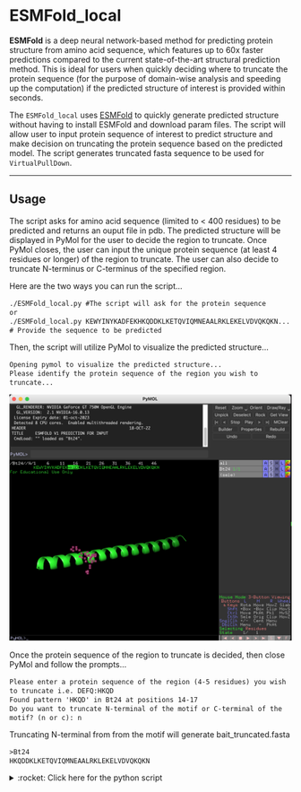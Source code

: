 # ESMFold_local
<!-- What is this for? -->
**ESMFold** is a deep neural network-based method for predicting protein structure from amino acid sequence, which features up to 60x faster predictions compared to the current state-of-the-art structural prediction method. This is ideal for users when quickly deciding where to truncate the protein sequence (for the purpose of domain-wise analysis and speeding up the computation) if the predicted structure of interest is provided within seconds.

The `ESMFold_local` uses [ESMFold](https://colab.research.google.com/github/sokrypton/ColabFold/blob/main/ESMFold.ipynb) to quickly generate predicted structure without having to install ESMFold and download param files. The script will allow user to input protein sequence of interest to predict structure and make decision on truncating the protein sequence based on the predicted model. The script generates truncated fasta sequence to be used for `VirtualPullDown`. 

-----------------------------
## Usage
The script asks for amino acid sequence (limited to < 400 residues) to be predicted and returns an ouput file in pdb. The predicted structure will be displayed in PyMol for the user to decide the region to truncate. Once PyMol closes, the user can input the unique protein sequence (at least 4 residues or longer) of the region to truncate. The user can also decide to truncate N-terminus or C-terminus of the specified region.

Here are the two ways you can run the script...
```
./ESMFold_local.py #The script will ask for the protein sequence 
or
./ESMFold_local.py KEWYINYKADFEKHKQDDKLKETQVIQMNEAALRKLEKELVDVQKQKN... # Provide the sequence to be predicted
```
Then, the script will utilize PyMol to visualize the predicted structure...
```
Opening pymol to visualize the predicted structure...
Please identify the protein sequence of the region you wish to truncate...
```
![example](./example/pymol_example.png)

Once the protein sequence of the region to truncate is decided, then close PyMol and follow the prompts...
```
Please enter a protein sequence of the region (4-5 residues) you wish to truncate i.e. DEFQ:HKQD
Found pattern 'HKQD' in Bt24 at positions 14-17
Do you want to truncate N-terminal of the motif or C-terminal of the motif? (n or c): n
```
Truncating N-terminal from from the motif will generate bait_truncated.fasta 
```
>Bt24
HKQDDKLKETQVIQMNEAALRKLEKELVDVQKQKN
```
<details>
   <summary> :rocket: Click here for the python script </summary>
   
   ```Python
   #!/usr/bin/env python3
   # -*- coding: utf-8 -*-
   import os
   import sys
   import requests
   import subprocess
   from run import pdb_to_fasta
   from Bio import SeqIO
   import re
   import argparse

   #######################################
   path        ='./'
   bait_name   ='Bt24'
   #######################################
   pdb_file    =f"{bait_name}.pdb"
   output_name =bait_name

   parser = argparse.ArgumentParser(description='Predict protein structure based on the amino acid sequence provided using ESMFold')
   parser.add_argument('bait_name_given', metavar='bait_name_given', type=str, nargs='?', default=None, help='Name of fasta')
   parser.add_argument('sequence_given', metavar='sequence_given', type=str, nargs='?', default=None, help='Protein Sequence')
   args = parser.parse_args()

   url = "https://api.esmatlas.com/foldSequence/v1/pdb/"

   if args.bait_name_given and args.sequence_given:
       bait_name = args.bait_name_given
       protein_sequence=args.sequence_given
       print(f"Name of integrase: {args.bait_name_given}")
       print(f"Protein sequence:{args.sequence_given}")
   elif len(str(args.bait_name_given))>=10:
       user_input=input("is this the name of fasta? (y or n) ")
       if user_input.lower() == "y":
           print("Please provide the protein sequence.")
           protein_sequence= input("Please enter a protein sequence: ")
       elif user_input.lower()=="n":
           bait_name= input("Please enter the name of fasta: ")
           protein_sequence=args.bait_name_given
           print(f"Using the file name {bait_name} and the protein sequence provided")
   elif len(str(args.bait_name_given))<=10:
       user_input=input("is this the name of fasta? (y or n) ")
       if user_input.lower() == "y":
           print("Please provide the protein sequence.")
           protein_sequence= input("Please enter a protein sequence: ")
       elif user_input.lower()=="n":
           bait_name= input("Please enter the name of fasta: ")
           protein_sequence=args.bait_name_given
           print(f"Using the file name {bait_name} and the protein sequence provided")
   else:
       bait_name = bait_name
       print("Error: Protein sequence not provided.")
       protein_sequence= input("Please enter a protein sequence: ")
       if not protein_sequence:
           print("Error: Protein sequence not provided.")
           sys.exit()
   print("The number of sequence submitted= "+str(len(protein_sequence))+"  ##The structure prediction is limited to <400 residues..")
   # Find the path of pymol
   pymol_path = os.popen("which pymol").read().strip()

   if not pymol_path:
       print("Error: PyMOL is not installed.")
       sys.exit()

   # Define the request headers
   headers = {
       "Content-Type": "text/plain"
   }

   # Define the request body
   data = protein_sequence

   # Send the POST request to the API
   response = requests.post(url, headers=headers, data=data)

   # Check the status code of the response
   if response.status_code == 200:
       # Print the raw response text
       with open(f"{pdb_file}", "w") as f:
           f.write(response.text)
       pdb_to_fasta(path, pdb_file, output_name)
       subprocess.call("echo Opening pymol to visualize the predicted structure... \n", shell=True)
       subprocess.call("echo Please identify the protein sequence of the region you wish to truncate... \n", shell=True)
       os.system(f"{pymol_path} -p {pdb_file}")
       seq_to_cut=input("Please enter a protein sequence of the region (4-5 residues) you wish to truncate i.e. DEFQ:")
   else:
       print(f"Error: {response.status_code}")
       sys.exit()

   # Open the FASTA file
   fasta_file = f"{output_name}.fasta"
   for record in SeqIO.parse(fasta_file, "fasta"):
       # Search for a pattern using a regular expression
       pattern = seq_to_cut
       match = re.search(pattern, str(record.seq))
       if match:
           # Get the start and end positions of the match
           start_pos = match.start() + 1  # Add 1 to convert from 0-based to 1-based numbering
           end_pos = match.end()
           # Do something with the start and end positions
           print(f"Found pattern '{pattern}' in {record.id} at positions {start_pos}-{end_pos}") 
       else:
           print(f"Error: Pattern not found. Please check the sequence again...\n")
           exit(1)
   ques=input("Do you want to keep N-terminal or C-terminal part from the motif? (n or c): ")
   if ques.lower()=='n':
       with open (fasta_file) as f:
           data=f.readlines()
       for i in range (0, len(data), 2):
           seq_id=data[i].strip()
           seq = data[i+1].strip()
           pattern_pos=re.search(pattern, seq)
           if pattern_pos:
               truncated_seq=seq[:pattern_pos.start()]
               sys.stdout=open(f"{output_name}_bait_truncated.fasta","w")
               print(seq_id)
               print(truncated_seq)
   elif ques.lower()=='c':
       with open (fasta_file) as f:
           data=f.readlines()
       for i in range (0, len(data), 2):
           seq_id=data[i].strip()
           seq = data[i+1].strip()
           pattern_pos=re.search(pattern, seq)
           if pattern_pos:
               truncated_seq=seq[pattern_pos.start():]
               sys.stdout=open(f"{output_name}_bait_truncated.fasta","w")
               print(seq_id)
               print(truncated_seq)
   ```
</details>


